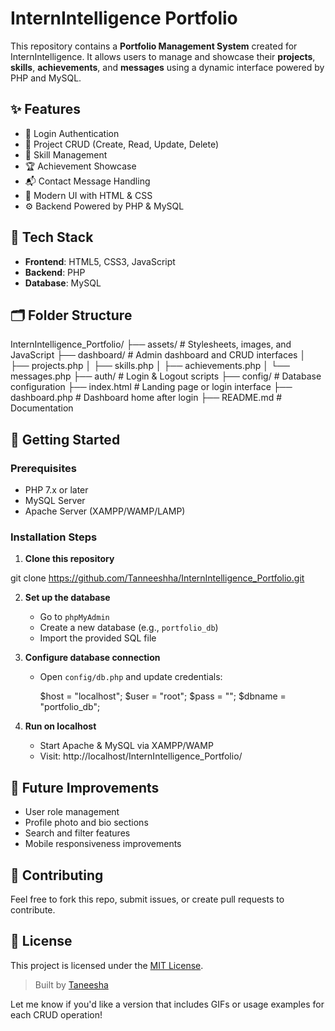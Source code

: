 # InternIntelligence Portfolio

This repository contains a **Portfolio Management System** created for InternIntelligence. It allows users to manage and showcase their **projects**, **skills**, **achievements**, and **messages** using a dynamic interface powered by PHP and MySQL.

## ✨ Features

- 🔐 Login Authentication
- 📁 Project CRUD (Create, Read, Update, Delete)
- 🧠 Skill Management
- 🏆 Achievement Showcase
- 📬 Contact Message Handling
- 🎨 Modern UI with HTML & CSS
- ⚙️ Backend Powered by PHP & MySQL

## 🧰 Tech Stack

- **Frontend**: HTML5, CSS3, JavaScript
- **Backend**: PHP
- **Database**: MySQL

## 🗂️ Folder Structure

InternIntelligence_Portfolio/
├── assets/                # Stylesheets, images, and JavaScript
├── dashboard/             # Admin dashboard and CRUD interfaces
│   ├── projects.php
│   ├── skills.php
│   ├── achievements.php
│   └── messages.php
├── auth/                  # Login & Logout scripts
├── config/                # Database configuration
├── index.html             # Landing page or login interface
├── dashboard.php          # Dashboard home after login
├── README.md              # Documentation

## 🚀 Getting Started

### Prerequisites

- PHP 7.x or later
- MySQL Server
- Apache Server (XAMPP/WAMP/LAMP)

### Installation Steps

1. **Clone this repository**

git clone https://github.com/Tanneeshha/InternIntelligence_Portfolio.git


2. **Set up the database**
   - Go to `phpMyAdmin`
   - Create a new database (e.g., `portfolio_db`)
   - Import the provided SQL file

3. **Configure database connection**
   - Open `config/db.php` and update credentials:
     
     $host = "localhost";
     $user = "root";
     $pass = "";
     $dbname = "portfolio_db";

4. **Run on localhost**
   - Start Apache & MySQL via XAMPP/WAMP
   - Visit: http://localhost/InternIntelligence_Portfolio/
     
## 📌 Future Improvements

- User role management
- Profile photo and bio sections
- Search and filter features
- Mobile responsiveness improvements

## 🤝 Contributing

Feel free to fork this repo, submit issues, or create pull requests to contribute.

## 📜 License

This project is licensed under the [MIT License](LICENSE).


> Built by [Taneesha](https://github.com/Tanneeshha)


Let me know if you'd like a version that includes GIFs or usage examples for each CRUD operation!
